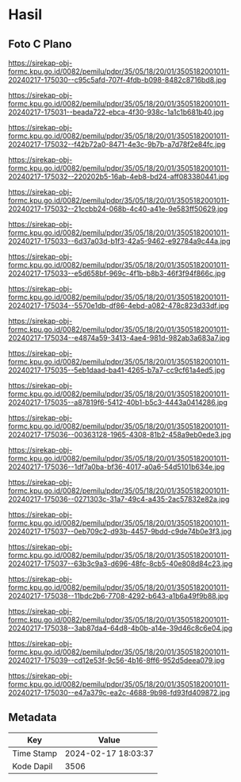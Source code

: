 # Hasil

## Foto C Plano

https://sirekap-obj-formc.kpu.go.id/0082/pemilu/pdpr/35/05/18/20/01/3505182001011-20240217-175030--c95c5afd-707f-4fdb-b098-8482c8716bd8.jpg

https://sirekap-obj-formc.kpu.go.id/0082/pemilu/pdpr/35/05/18/20/01/3505182001011-20240217-175031--beada722-ebca-4f30-938c-1a1c1b681b40.jpg

https://sirekap-obj-formc.kpu.go.id/0082/pemilu/pdpr/35/05/18/20/01/3505182001011-20240217-175032--f42b72a0-8471-4e3c-9b7b-a7d78f2e84fc.jpg

https://sirekap-obj-formc.kpu.go.id/0082/pemilu/pdpr/35/05/18/20/01/3505182001011-20240217-175032--220202b5-16ab-4eb8-bd24-aff083380441.jpg

https://sirekap-obj-formc.kpu.go.id/0082/pemilu/pdpr/35/05/18/20/01/3505182001011-20240217-175032--21ccbb24-068b-4c40-a41e-9e583ff50629.jpg

https://sirekap-obj-formc.kpu.go.id/0082/pemilu/pdpr/35/05/18/20/01/3505182001011-20240217-175033--6d37a03d-b1f3-42a5-9462-e92784a9c44a.jpg

https://sirekap-obj-formc.kpu.go.id/0082/pemilu/pdpr/35/05/18/20/01/3505182001011-20240217-175033--e5d658bf-969c-4f1b-b8b3-46f3f94f866c.jpg

https://sirekap-obj-formc.kpu.go.id/0082/pemilu/pdpr/35/05/18/20/01/3505182001011-20240217-175034--5570e1db-df86-4ebd-a082-478c823d33df.jpg

https://sirekap-obj-formc.kpu.go.id/0082/pemilu/pdpr/35/05/18/20/01/3505182001011-20240217-175034--e4874a59-3413-4ae4-981d-982ab3a683a7.jpg

https://sirekap-obj-formc.kpu.go.id/0082/pemilu/pdpr/35/05/18/20/01/3505182001011-20240217-175035--5eb1daad-ba41-4265-b7a7-cc9cf61a4ed5.jpg

https://sirekap-obj-formc.kpu.go.id/0082/pemilu/pdpr/35/05/18/20/01/3505182001011-20240217-175035--a87819f6-5412-40b1-b5c3-4443a0414286.jpg

https://sirekap-obj-formc.kpu.go.id/0082/pemilu/pdpr/35/05/18/20/01/3505182001011-20240217-175036--00363128-1965-4308-81b2-458a9eb0ede3.jpg

https://sirekap-obj-formc.kpu.go.id/0082/pemilu/pdpr/35/05/18/20/01/3505182001011-20240217-175036--1df7a0ba-bf36-4017-a0a6-54d5101b634e.jpg

https://sirekap-obj-formc.kpu.go.id/0082/pemilu/pdpr/35/05/18/20/01/3505182001011-20240217-175036--0271303c-31a7-49c4-a435-2ac57832e82a.jpg

https://sirekap-obj-formc.kpu.go.id/0082/pemilu/pdpr/35/05/18/20/01/3505182001011-20240217-175037--0eb709c2-d93b-4457-9bdd-c9de74b0e3f3.jpg

https://sirekap-obj-formc.kpu.go.id/0082/pemilu/pdpr/35/05/18/20/01/3505182001011-20240217-175037--63b3c9a3-d696-48fc-8cb5-40e808d84c23.jpg

https://sirekap-obj-formc.kpu.go.id/0082/pemilu/pdpr/35/05/18/20/01/3505182001011-20240217-175038--11bdc2b6-7708-4292-b643-a1b6a49f9b88.jpg

https://sirekap-obj-formc.kpu.go.id/0082/pemilu/pdpr/35/05/18/20/01/3505182001011-20240217-175038--3ab87da4-64d8-4b0b-a14e-39d46c8c6e04.jpg

https://sirekap-obj-formc.kpu.go.id/0082/pemilu/pdpr/35/05/18/20/01/3505182001011-20240217-175039--cd12e53f-9c56-4b16-8ff6-952d5deea079.jpg

https://sirekap-obj-formc.kpu.go.id/0082/pemilu/pdpr/35/05/18/20/01/3505182001011-20240217-175030--e47a379c-ea2c-4688-9b98-fd93fd409872.jpg


## Metadata

| Key        | Value               |
| ---------- | ------------------- |
| Time Stamp | 2024-02-17 18:03:37 |
| Kode Dapil | 3506                |



